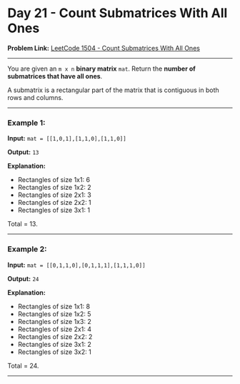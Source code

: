 # Day 21 - Count Submatrices With All Ones

**Problem Link:** [LeetCode 1504 - Count Submatrices With All Ones](https://leetcode.com/problems/count-submatrices-with-all-ones/)

---

You are given an `m x n` **binary matrix** `mat`.
Return the **number of submatrices that have all ones**.

A submatrix is a rectangular part of the matrix that is contiguous in both rows and columns.

---

### Example 1:

**Input:**
`mat = [[1,0,1],[1,1,0],[1,1,0]]`

**Output:**
`13`

**Explanation:**

* Rectangles of size 1x1: 6
* Rectangles of size 1x2: 2
* Rectangles of size 2x1: 3
* Rectangles of size 2x2: 1
* Rectangles of size 3x1: 1

Total = 13.

---

### Example 2:

**Input:**
`mat = [[0,1,1,0],[0,1,1,1],[1,1,1,0]]`

**Output:**
`24`

**Explanation:**

* Rectangles of size 1x1: 8
* Rectangles of size 1x2: 5
* Rectangles of size 1x3: 2
* Rectangles of size 2x1: 4
* Rectangles of size 2x2: 2
* Rectangles of size 3x1: 2
* Rectangles of size 3x2: 1

Total = 24.

---


